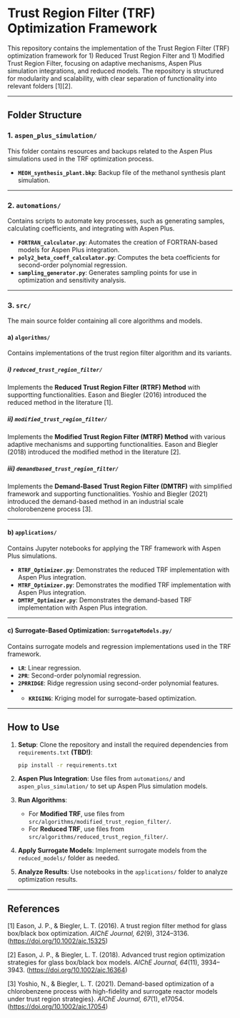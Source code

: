 
# Trust Region Filter (TRF) Optimization Framework

This repository contains the implementation of the Trust Region Filter (TRF) optimization framework for 1) Reduced Trust Region Filter and 1) Modified Trust Region Filter, focusing on adaptive mechanisms, Aspen Plus simulation integrations, and reduced models. The repository is structured for modularity and scalability, with clear separation of functionality into relevant folders [1][2].

---

## **Folder Structure**

### 1. `aspen_plus_simulation/`
This folder contains resources and backups related to the Aspen Plus simulations used in the TRF optimization process.

- **`MEOH_synthesis_plant.bkp`**: Backup file of the methanol synthesis plant simulation.

---

### 2. `automations/`
Contains scripts to automate key processes, such as generating samples, calculating coefficients, and integrating with Aspen Plus.

- **`FORTRAN_calculator.py`**: Automates the creation of FORTRAN-based models for Aspen Plus integration.
- **`poly2_beta_coeff_calculator.py`**: Computes the beta coefficients for second-order polynomial regression.
- **`sampling_generator.py`**: Generates sampling points for use in optimization and sensitivity analysis.

---

### 3. `src/`
The main source folder containing all core algorithms and models.

#### a) `algorithms/`
Contains implementations of the trust region filter algorithm and its variants.

##### i) `reduced_trust_region_filter/`
Implements the **Reduced Trust Region Filter (RTRF) Method** with supportting functionalities. Eason and Biegler (2016) introduced the reduced method in the literature [1].

##### ii) `modified_trust_region_filter/`
Implements the **Modified Trust Region Filter (MTRF) Method** with various adaptive mechanisms and supporting functionalities. Eason and Biegler (2018) introduced the modified method in the literature [2].

##### iii) `demandbased_trust_region_filter/`
Implements the **Demand-Based Trust Region Filter (DMTRF)** with simplified framework and supporting functionalities. Yoshio and Biegler (2021) introduced the demand-based method in an industrial scale cholorobenzene process [3].

---

#### b) `applications/`
Contains Jupyter notebooks for applying the TRF framework with Aspen Plus simulations.

- **`RTRF_Optimizer.py`**: Demonstrates the reduced TRF implementation with Aspen Plus integration.
- **`MTRF_Optimizer.py`**: Demonstrates the modified TRF implementation with Aspen Plus integration.
- **`DMTRF_Optimizer.py`**: Demonstrates the demand-based TRF implementation with Aspen Plus integration.

---

#### c) Surrogate-Based Optimization: `SurrogateModels.py/`
Contains surrogate models and regression implementations used in the TRF framework.

- **`LR`**: Linear regression.
- **`2PR`**: Second-order polynomial regression.
- **`2PRRIDGE`**: Ridge regression using second-order polynomial features.
- - **`KRIGING`**: Kriging model for surrogate-based optimization.

---

## **How to Use**

1. **Setup**: Clone the repository and install the required dependencies from `requirements.txt` **(TBD!)**:
   ```bash
   pip install -r requirements.txt
   ```

2. **Aspen Plus Integration**: Use files from `automations/` and `aspen_plus_simulation/` to set up Aspen Plus simulation models.

3. **Run Algorithms**:
   - For **Modified TRF**, use files from `src/algorithms/modified_trust_region_filter/`.
   - For **Reduced TRF**, use files from `src/algorithms/reduced_trust_region_filter/`.

4. **Apply Surrogate Models**: Implement surrogate models from the `reduced_models/` folder as needed.

5. **Analyze Results**: Use notebooks in the `applications/` folder to analyze optimization results.

---

## References

[1] Eason, J. P., & Biegler, L. T. (2016). A trust region filter method for glass box/black box optimization. *AIChE Journal, 62*(9), 3124–3136. (https://doi.org/10.1002/aic.15325)

[2] Eason, J. P., & Biegler, L. T. (2018). Advanced trust region optimization strategies for glass box/black box models. *AIChE Journal, 64*(11), 3934–3943. (https://doi.org/10.1002/aic.16364)

[3] Yoshio, N., & Biegler, L. T. (2021). Demand-based optimization of a chlorobenzene process with high-fidelity and surrogate reactor models under trust region strategies}. *AIChE Journal, 67*(1), e17054. (https://doi.org/10.1002/aic.17054)
